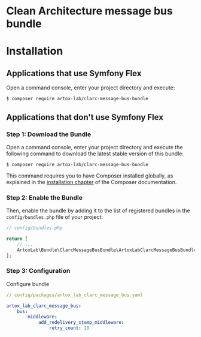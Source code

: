 # Clean Architecture message bus bundle

# Installation

## Applications that use Symfony Flex

Open a command console, enter your project directory and execute:

```console
$ composer require artox-lab/clarc-message-bus-bundle
```

## Applications that don't use Symfony Flex

### Step 1: Download the Bundle

Open a command console, enter your project directory and execute the
following command to download the latest stable version of this bundle:

```console
$ composer require artox-lab/clarc-message-bus-bundle
```

This command requires you to have Composer installed globally, as explained
in the [installation chapter](https://getcomposer.org/doc/00-intro.md)
of the Composer documentation.

### Step 2: Enable the Bundle

Then, enable the bundle by adding it to the list of registered bundles
in the `config/bundles.php` file of your project:

```php
// config/bundles.php

return [
    // ...
    ArtoxLab\Bundle\ClarcMessageBusBundle\ArtoxLabClarcMessageBusBundle::class => ['all' => true],
];
```

### Step 3: Configuration

Configure bundle

```yaml
// config/packages/artox_lab_clarc_message_bus.yaml

artox_lab_clarc_message_bus:
    bus:
        middleware:
            add_redelivery_stamp_middleware:
                retry_count: 10

```

